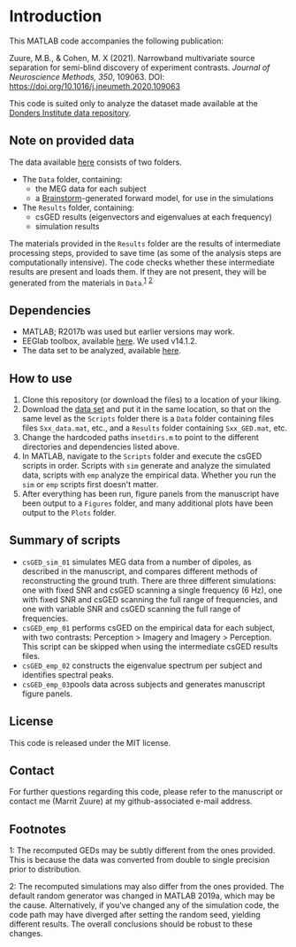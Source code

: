 # Introduction
This MATLAB code accompanies the following publication:

Zuure, M.B., & Cohen, M. X (2021). Narrowband multivariate source separation for semi-blind discovery of experiment contrasts. _Journal of Neuroscience Methods, 350_, 109063. DOI: https://doi.org/10.1016/j.jneumeth.2020.109063

This code is suited only to analyze the dataset made available at the [Donders Institute data repository](https://doi.org/10.34973/pjq2-et81).

## Note on provided data
The data available [here](https://doi.org/10.34973/pjq2-et81) consists of two folders.
- The `Data` folder, containing:
	-  the MEG data for each subject
	-  a [Brainstorm](https://neuroimage.usc.edu/brainstorm)-generated forward model, for use in the simulations
- The `Results` folder, containing:
	- csGED results (eigenvectors and eigenvalues at each frequency)
	-  simulation results

The materials provided in the `Results` folder are the results of intermediate processing steps, provided to save time (as some of the analysis steps are computationally intensive). The code checks whether these intermediate results are present and loads them. If they are not present, they will be generated from the materials in `Data`.<sup>[1](#fn1)</sup> <sup>[2](#fn2)</sup>

## Dependencies
- MATLAB; R2017b was used but earlier versions may work.
- EEGlab toolbox, available [here](https://sccn.ucsd.edu/eeglab/index.php). We used v14.1.2.
 - The data set to be analyzed, available [here](https://doi.org/10.34973/pjq2-et81).

## How to use
 1. Clone this repository (or download the files) to a location of your liking. 
 2. Download the [data set](https://doi.org/10.34973/pjq2-et81) and put it in the same location, so that on the same level as the `Scripts` folder there is a  `Data` folder containing files files `Sxx_data.mat`, etc., and a `Results` folder containing `Sxx_GED.mat`, etc.
 3. Change the hardcoded paths in`setdirs.m` to point to the different directories and dependencies listed above.
 4. In MATLAB, navigate to the `Scripts` folder and execute the csGED scripts in order. Scripts with `sim` generate and analyze the simulated data, scripts with `emp` analyze the empirical data. Whether you run the `sim` or `emp`  scripts first doesn't matter.
 5. After everything has been run, figure panels from the manuscript have been output to a `Figures` folder, and many additional plots have been output to the `Plots` folder.

## Summary of scripts
- `csGED_sim_01` simulates MEG data from a number of dipoles, as described in the manuscript, and compares different methods of reconstructing the ground truth. There are three different simulations: one with fixed SNR and csGED scanning a single frequency (6 Hz), one with fixed SNR and csGED scanning the full range of frequencies, and one with variable SNR and csGED scanning the full range of frequencies.
- `csGED_emp_01` performs csGED on the empirical data for each subject, with two contrasts: Perception > Imagery and Imagery > Perception. This script can be skipped when using the intermediate csGED results files.
- `csGED_emp_02` constructs the eigenvalue spectrum per subject and identifies spectral peaks.
- `csGED_emp_03`pools data across subjects and generates manuscript figure panels.

## License
This code is released under the MIT license.

## Contact
For further questions regarding this code, please refer to the manuscript or contact me (Marrit Zuure) at my github-associated e-mail address.

## Footnotes
<a name="fn1">1</a>: The recomputed GEDs may be subtly different from the ones provided. This is because the data was converted from double to single precision prior to distribution.

<a name="fn2">2</a>: The recomputed simulations may also differ from the ones provided. The default random generator was changed in MATLAB 2019a, which may be the cause. Alternatively, if you've changed any of the simulation code, the code path may have diverged after setting the random seed, yielding different results. The overall conclusions should be robust to these changes.
